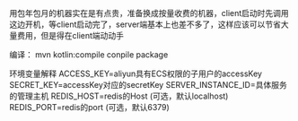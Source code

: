 
用包年包月的机器实在是有点贵，准备换成按量收费的机器，client启动时先调用这边开机，等client启动完了，server端基本上也差不多了，这样应该可以节省大量费用，但是得在client端动动手

编译：
mvn kotlin:compile conpile package

环境变量解释
ACCESS_KEY=aliyun具有ECS权限的子用户的accessKey
SECRET_KEY=accessKey对应的secretKey
SERVER_INSTANCE_ID=具体服务的管理主机
REDIS_HOST=redis的Host (可选，默认localhost)
REDIS_PORT=redis的port (可选，默认6379)
